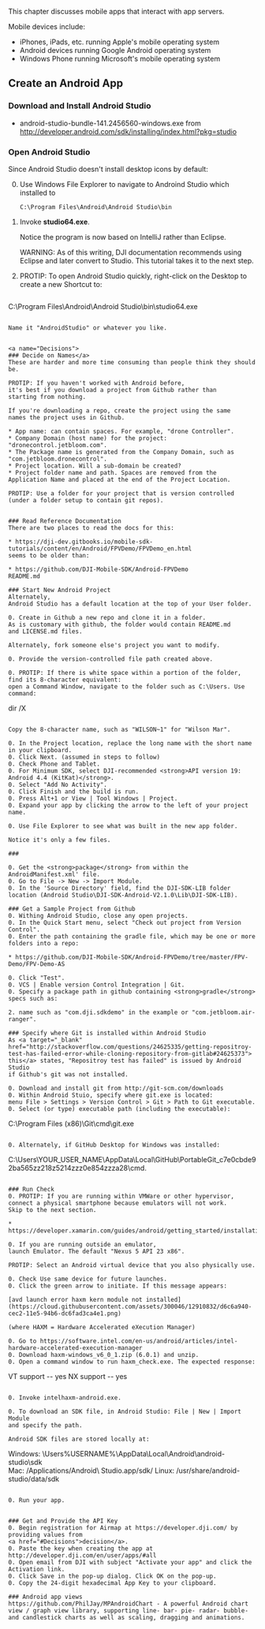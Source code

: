 This chapter discusses mobile apps that interact with app servers.

Mobile devices include:

* iPhones, iPads, etc. running Apple's mobile operating system
* Android devices running Google Android operating system
* Windows Phone running Microsoft's mobile operating system

## Create an Android App

### Download and Install Android Studio

* android-studio-bundle-141.2456560-windows.exe from http://developer.android.com/sdk/installing/index.html?pkg=studio

### Open Android Studio
Since Android Studio doesn't install desktop icons by default:

0. Use Windows File Explorer to navigate to Androind Studio which installed to

   ```
   C:\Program Files\Android\Android Studio\bin
   ```

0. Invoke <strong>studio64.exe</strong>.

   Notice the program is now based on IntelliJ rather than Eclipse.

   WARNING: As of this writing, DJI documentation
   recommends using Eclipse and later convert to Studio.
   This tutorial takes it to the next step.

0. PROTIP: To open Android Studio quickly, right-click on the Desktop
   to create a new Shortcut to:

   ```
C:\Program Files\Android\Android Studio\bin\studio64.exe
   ```

   Name it "AndroidStudio" or whatever you like.


<a name="Decisions">
### Decide on Names</a>
These are harder and more time consuming than people think they should be.

   PROTIP: If you haven't worked with Android before, 
   it's best if you download a project from Github rather than
   starting from nothing.
   
   If you're downloading a repo, create the project using the same
   names the project uses in Github.

   * App name: can contain spaces. For example, "drone Controller".
   * Company Domain (host name) for the project: "dronecontrol.jetbloom.com".
   * The Package name is generated from the Company Domain, such as "com.jetbloom.dronecontrol".
   * Project location. Will a sub-domain be created?
   * Project folder name and path. Spaces are removed from the Application Name and placed at the end of the Project Location.

   PROTIP: Use a folder for your project that is version controlled
   (under a folder setup to contain git repos).


### Read Reference Documentation
There are two places to read the docs for this:

* https://dji-dev.gitbooks.io/mobile-sdk-tutorials/content/en/Android/FPVDemo/FPVDemo_en.html
  seems to be older than:

* https://github.com/DJI-Mobile-SDK/Android-FPVDemo
  README.md

### Start New Android Project
Alternately,
Android Studio has a default location at the top of your User folder.

0. Create in Github a new repo and clone it in a folder.
   As is customary with github, the folder would contain README.md
   and LICENSE.md files.

   Alternately, fork someone else's project you want to modify.

0. Provide the version-controlled file path created above.

0. PROTIP: If there is white space within a portion of the folder, find its 8-character equivalent:
   open a Command Window, navigate to the folder such as C:\Users. Use command:

   ```
   dir /X
   ```

   Copy the 8-character name, such as "WILSON~1" for "Wilson Mar".

0. In the Project location, replace the long name with the short name in your clipboard.
0. Click Next. (assumed in steps to follow)
0. Check Phone and Tablet.
0. For Minimum SDK, select DJI-recommended <strong>API version 19: Android 4.4 (KitKat)</strong>.
0. Select "Add No Activity". 
0. Click Finish and the build is run.
0. Press Alt+1 or View | Tool Windows | Project.
0. Expand your app by clicking the arrow to the left of your project name.

0. Use File Explorer to see what was built in the new app folder.

   Notice it's only a few files.

### 

0. Get the <strong>package</strong> from within the AndroidManifest.xml' file.
0. Go to File -> New -> Import Module. 
0. In the 'Source Directory' field, find the DJI-SDK-LIB folder location (Android Studio\DJI-SDK-Android-V2.1.0\Lib\DJI-SDK-LIB). 

### Get a Sample Project from Github
0. Withing Android Studio, close any open projects.
0. In the Quick Start menu, select "Check out project from Version Control".
0. Enter the path containing the gradle file, which may be one or more folders into a repo:

   * https://github.com/DJI-Mobile-SDK/Android-FPVDemo/tree/master/FPV-Demo/FPV-Demo-AS

0. Click "Test".
0. VCS | Enable version Control Integration | Git.
0. Specify a package path in github containing <strong>gradle</strong> specs such as:

2. name such as "com.dji.sdkdemo" in the example or "com.jetbloom.air-ranger".

### Specify where Git is installed within Android Studio
As <a target="_blank" href="http://stackoverflow.com/questions/24625335/getting-repositroy-test-has-failed-error-while-cloning-repository-from-gitlab#24625373">
this</a> states, "Repositroy test has failed" is issued by Android Studio
if Github's git was not installed.

0. Download and install git from http://git-scm.com/downloads
0. Within Android Stuio, specify where git.exe is located:
   menu File > Settings > Version Control > Git > Path to Git executable.
0. Select (or type) executable path (including the executable):

   ```
C:\Program Files (x86)\Git\cmd\git.exe
   ```

0. Alternately, if GitHub Desktop for Windows was installed:

   ```
C:\Users\YOUR_USER_NAME\AppData\Local\GitHub\PortableGit_c7e0cbde92ba565zz218z5214zzz0e854zzza28\cmd.
   ```

### Run Check
0. PROTIP: If you are running within VMWare or other hypervisor,
   connect a physical smartphone because emulators will not work.
   Skip to the next section.

   * https://developer.xamarin.com/guides/android/getting_started/installation/accelerating_android_emulators/

0. If you are running outside an emulator,
   launch Emulator. The default "Nexus 5 API 23 x86".

   PROTIP: Select an Android virtual device that you also physically use.

0. Check Use same device for future launches.
0. Click the green arrow to initiate. If this message appears:

   [avd launch error haxm kern module not installed](https://cloud.githubusercontent.com/assets/300046/12910832/d6c6a940-cec2-11e5-94b6-dc6fad3ca4e1.png)

   (where HAXM = Hardware Accelerated eXecution Manager)

0. Go to https://software.intel.com/en-us/android/articles/intel-hardware-accelerated-execution-manager
0. Download haxm-windows_v6_0_1.zip (6.0.1) and unzip.
0. Open a command window to run haxm_check.exe. The expected response:

   ```
   VT support -- yes
   NX support -- yes
   ```

0. Invoke intelhaxm-android.exe.

0. To download an SDK file, in Android Studio: File | New | Import Module
   and specify the path.

   Android SDK files are stored locally at:

   ```
Windows: \Users\%USERNAME%\AppData\Local\Android\android-studio\sdk\
Mac: /Applications/Android\ Studio.app/sdk/
Linux: /usr/share/android-studio/data/sdk
   ```

0. Run your app. 


### Get and Provide the API Key
0. Begin registration for Airmap at https://developer.dji.com/ by providing values from
   <a href="#Decisions">decision</a>.
0. Paste the key when creating the app at http://developer.dji.com/en/user/apps/#all
0. Open email from DJI with subject "Activate your app" and click the Activation link.
0. Click Save in the pop-up dialog. Click OK on the pop-up.
0. Copy the 24-digit hexadecimal App Key to your clipboard.

### Android app views
https://github.com/PhilJay/MPAndroidChart - A powerful Android chart view / graph view library, supporting line- bar- pie- radar- bubble- and candlestick charts as well as scaling, dragging and animations.
